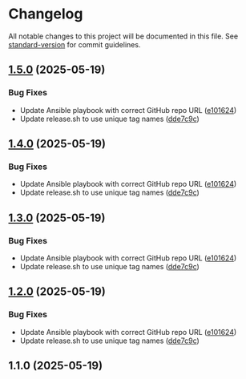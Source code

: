 # Changelog

All notable changes to this project will be documented in this file. See [standard-version](https://github.com/conventional-changelog/standard-version) for commit guidelines.

## [1.5.0](https://github.com/Kevinmrgt/DeploiementContinueEval/compare/v1.1.0...v1.5.0) (2025-05-19)


### Bug Fixes

* Update Ansible playbook with correct GitHub repo URL ([e101624](https://github.com/Kevinmrgt/DeploiementContinueEval/commit/e1016248ef93c8185532fa6e74f291e14a4c4bad))
* Update release.sh to use unique tag names ([dde7c9c](https://github.com/Kevinmrgt/DeploiementContinueEval/commit/dde7c9cfc4dbd890a3a550334a8ad6ad98311209))

## [1.4.0](https://github.com/Kevinmrgt/DeploiementContinueEval/compare/v1.1.0...v1.4.0) (2025-05-19)


### Bug Fixes

* Update Ansible playbook with correct GitHub repo URL ([e101624](https://github.com/Kevinmrgt/DeploiementContinueEval/commit/e1016248ef93c8185532fa6e74f291e14a4c4bad))
* Update release.sh to use unique tag names ([dde7c9c](https://github.com/Kevinmrgt/DeploiementContinueEval/commit/dde7c9cfc4dbd890a3a550334a8ad6ad98311209))

## [1.3.0](https://github.com/Kevinmrgt/DeploiementContinueEval/compare/v1.1.0...v1.3.0) (2025-05-19)


### Bug Fixes

* Update Ansible playbook with correct GitHub repo URL ([e101624](https://github.com/Kevinmrgt/DeploiementContinueEval/commit/e1016248ef93c8185532fa6e74f291e14a4c4bad))
* Update release.sh to use unique tag names ([dde7c9c](https://github.com/Kevinmrgt/DeploiementContinueEval/commit/dde7c9cfc4dbd890a3a550334a8ad6ad98311209))

## [1.2.0](https://github.com/Kevinmrgt/DeploiementContinueEval/compare/v1.1.0...v1.2.0) (2025-05-19)


### Bug Fixes

* Update Ansible playbook with correct GitHub repo URL ([e101624](https://github.com/Kevinmrgt/DeploiementContinueEval/commit/e1016248ef93c8185532fa6e74f291e14a4c4bad))
* Update release.sh to use unique tag names ([dde7c9c](https://github.com/Kevinmrgt/DeploiementContinueEval/commit/dde7c9cfc4dbd890a3a550334a8ad6ad98311209))

## 1.1.0 (2025-05-19)
